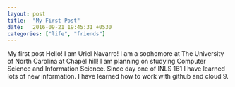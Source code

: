 ```yaml
---
layout: post
title:  "My First Post"
date:   2016-09-21 19:45:31 +0530
categories: ["life", "friends"]
---
```

My first post
Hello! I am Uriel Navarro! I am a sophomore at The University of North Carolina at Chapel hill! I am planning on studying Computer Science and Information Science. Since day one of INLS 161 I have learned lots of new information. I have learned how to work with github and cloud 9.
